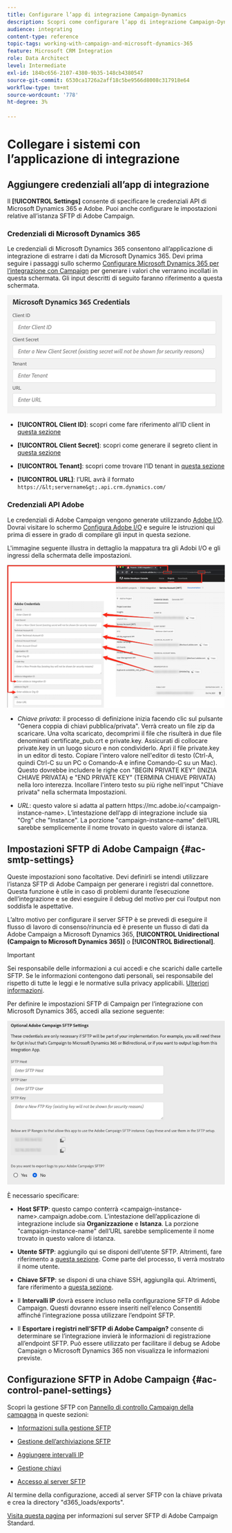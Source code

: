 ```yaml
---
title: Configurare l’app di integrazione Campaign-Dynamics
description: Scopri come configurare l’app di integrazione Campaign-Dynamics
audience: integrating
content-type: reference
topic-tags: working-with-campaign-and-microsoft-dynamics-365
feature: Microsoft CRM Integration
role: Data Architect
level: Intermediate
exl-id: 184bc656-2107-4380-9b35-148cb4380547
source-git-commit: 6530ca1726a2aff18c5be9566d8008c317918e64
workflow-type: tm+mt
source-wordcount: '778'
ht-degree: 3%

---
```


# Collegare i sistemi con l’applicazione di integrazione

## Aggiungere credenziali all’app di integrazione

Il **[!UICONTROL Settings]** consente di specificare le credenziali API di Microsoft Dynamics 365 e Adobe. Puoi anche configurare le impostazioni relative all’istanza SFTP di Adobe Campaign.

### Credenziali di Microsoft Dynamics 365

Le credenziali di Microsoft Dynamics 365 consentono all’applicazione di integrazione di estrarre i dati da Microsoft Dynamics 365.  Devi prima seguire i passaggi sullo schermo [Configurare Microsoft Dynamics 365 per l’integrazione con Campaign](../../integrating/using/d365-acs-configure-d365.md) per generare i valori che verranno incollati in questa schermata. Gli input descritti di seguito faranno riferimento a questa schermata.

![](assets/do-not-localize/d365-to-acs-ui-page-workflows-settings-d365.png)

* **[!UICONTROL Client ID]**: scopri come fare riferimento all’ID client in [questa sezione](../../integrating/using/d365-acs-configure-d365.md#register-a-new-app)

* **[!UICONTROL Client Secret]**: scopri come generare il segreto client in [questa sezione](../../integrating/using/d365-acs-configure-d365.md#generate-a-client-secret)

* **[!UICONTROL Tenant]**: scopri come trovare l’ID tenant in [questa sezione](../../integrating/using/d365-acs-configure-d365.md#get-the-tenant-id)

* **[!UICONTROL URL]**: l’URL avrà il formato `https://&lt;servername&gt;.api.crm.dynamics.com/`

### Credenziali API Adobe

Le credenziali di Adobe Campaign vengono generate utilizzando [Adobe I/O](https://www.adobe.io/). Dovrai visitare lo schermo [Configura Adobe I/O](../../integrating/using/d365-acs-configure-adobe-io.md) e seguire le istruzioni qui prima di essere in grado di compilare gli input in questa sezione.

L&#39;immagine seguente illustra in dettaglio la mappatura tra gli Adobi I/O e gli ingressi della schermata delle impostazioni.

![](assets/do-not-localize/d365-to-acs-ui-page-workflows-settings-adobeio.png)

* *Chiave privata*: il processo di definizione inizia facendo clic sul pulsante &quot;Genera coppia di chiavi pubblica/privata&quot;. Verrà creato un file zip da scaricare. Una volta scaricato, decomprimi il file che risulterà in due file denominati certificate_pub.crt e private.key. Assicurati di collocare private.key in un luogo sicuro e non condividerlo. Apri il file private.key in un editor di testo. Copiare l&#39;intero valore nell&#39;editor di testo (Ctrl-A, quindi Ctrl-C su un PC o Comando-A e infine Comando-C su un Mac). Questo dovrebbe includere le righe con &quot;BEGIN PRIVATE KEY&quot; (INIZIA CHIAVE PRIVATA) e &quot;END PRIVATE KEY&quot; (TERMINA CHIAVE PRIVATA) nella loro interezza. Incollare l&#39;intero testo su più righe nell&#39;input &quot;Chiave privata&quot; nella schermata Impostazioni.

* *URL*: questo valore si adatta al pattern https\://mc.adobe.io/&lt;campaign-instance-name>. L’intestazione dell’app di integrazione include sia &quot;Org&quot; che &quot;Instance&quot;. La porzione &quot;campaign-instance-name&quot; dell’URL sarebbe semplicemente il nome trovato in questo valore di istanza.

## Impostazioni SFTP di Adobe Campaign {#ac-smtp-settings}

Queste impostazioni sono facoltative. Devi definirli se intendi utilizzare l’istanza SFTP di Adobe Campaign per generare i registri dal connettore. Questa funzione è utile in caso di problemi durante l’esecuzione dell’integrazione e se devi eseguire il debug del motivo per cui l’output non soddisfa le aspettative.

L’altro motivo per configurare il server SFTP è se prevedi di eseguire il flusso di lavoro di consenso/rinuncia ed è presente un flusso di dati da Adobe Campaign a Microsoft Dynamics 365, **[!UICONTROL Unidirectional (Campaign to Microsoft Dynamics 365)]** o **[!UICONTROL Bidirectional]**.

>[!IMPORTANT]
>
>Sei responsabile delle informazioni a cui accedi e che scarichi dalle cartelle SFTP. Se le informazioni contengono dati personali, sei responsabile del rispetto di tutte le leggi e le normative sulla privacy applicabili. [Ulteriori informazioni](../../integrating/using/d365-acs-notices-and-recommendations.md#acs-msdyn-manage-privacy).

Per definire le impostazioni SFTP di Campaign per l’integrazione con Microsoft Dynamics 365, accedi alla sezione seguente:

![](assets/do-not-localize/d365-to-acs-ui-page-workflows-settings-sftp.png)

È necessario specificare:

* **Host SFTP**: questo campo conterrà &lt;campaign-instance-name>.campaign.adobe.com. L’intestazione dell’applicazione di integrazione include sia **Organizzazione** e **Istanza**. La porzione &quot;campaign-instance-name&quot; dell’URL sarebbe semplicemente il nome trovato in questo valore di istanza.

* **Utente SFTP**: aggiungilo qui se disponi dell’utente SFTP. Altrimenti, fare riferimento a [questa sezione](#ac-control-panel-settings). Come parte del processo, ti verrà mostrato il nome utente.

* **Chiave SFTP**: se disponi di una chiave SSH, aggiungila qui. Altrimenti, fare riferimento a [questa sezione](#ac-control-panel-settings).

* Il **Intervalli IP** dovrà essere incluso nella configurazione SFTP di Adobe Campaign. Questi dovranno essere inseriti nell&#39;elenco Consentiti affinché l’integrazione possa utilizzare l’endpoint SFTP.

* Il **Esportare i registri nell’SFTP di Adobe Campaign?** consente di determinare se l’integrazione invierà le informazioni di registrazione all’endpoint SFTP. Può essere utilizzato per facilitare il debug se Adobe Campaign o Microsoft Dynamics 365 non visualizza le informazioni previste.

## Configurazione SFTP in Adobe Campaign {#ac-control-panel-settings}

Scopri la gestione SFTP con [Pannello di controllo Campaign della campagna](https://experienceleague.adobe.com/docs/control-panel/using/control-panel-home.html?lang=it) in queste sezioni:

* [Informazioni sulla gestione SFTP](https://experienceleague.adobe.com/docs/control-panel/using/sftp-management/about-sftp-management.html#sftp-management)

* [Gestione dell’archiviazione SFTP](https://experienceleague.adobe.com/docs/control-panel/using/sftp-management/key-management.html#installing-ssh-key)

* [Aggiungere intervalli IP](https://experienceleague.adobe.com/docs/control-panel/using/sftp-management/ip-range-allow-listing.html#sftp-management)

* [Gestione chiavi](https://experienceleague.adobe.com/docs/control-panel/using/sftp-management/key-management.html#sftp-management)

* [Accesso al server SFTP](https://experienceleague.adobe.com/docs/control-panel/using/sftp-management/logging-into-sftp-server.html#sftp-management)

Al termine della configurazione, accedi al server SFTP con la chiave privata e crea la directory &quot;d365_loads/exports&quot;.

[Visita questa pagina](https://experienceleague.adobe.com/docs/campaign-standard-learn/control-panel/sftp-management/monitoring-server-capacity.html?lang=it#sftp-management) per informazioni sul server SFTP di Adobe Campaign Standard.
